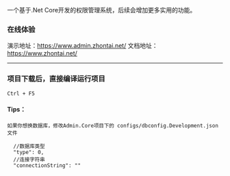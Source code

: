 ﻿
一个基于.Net Core开发的权限管理系统，后续会增加更多实用的功能。

### 在线体验
演示地址：https://www.admin.zhontai.net/
文档地址：https://www.zhontai.net/

*********************************************************
### 项目下载后，直接编译运行项目
```
Ctrl + F5
```

#### Tips：



```
如果你想换数据库，修改Admin.Core项目下的 configs/dbconfig.Development.json 文件

  //数据库类型
  "type": 0,
  //连接字符串
  "connectionString": ""

```
